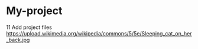 # My-project
11
Add project files
https://upload.wikimedia.org/wikipedia/commons/5/5e/Sleeping_cat_on_her_back.jpg
